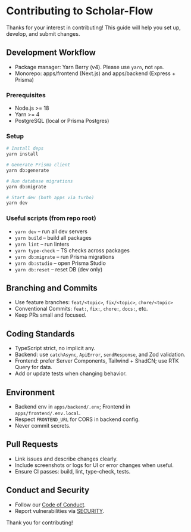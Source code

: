 # Contributing to Scholar-Flow

Thanks for your interest in contributing! This guide will help you set up, develop, and submit changes.

## Development Workflow

- Package manager: Yarn Berry (v4). Please use `yarn`, not `npm`.
- Monorepo: apps/frontend (Next.js) and apps/backend (Express + Prisma)

### Prerequisites

- Node.js >= 18
- Yarn >= 4
- PostgreSQL (local or Prisma Postgres)

### Setup

```bash
# Install deps
yarn install

# Generate Prisma client
yarn db:generate

# Run database migrations
yarn db:migrate

# Start dev (both apps via turbo)
yarn dev
```

### Useful scripts (from repo root)

- `yarn dev` – run all dev servers
- `yarn build` – build all packages
- `yarn lint` – run linters
- `yarn type-check` – TS checks across packages
- `yarn db:migrate` – run Prisma migrations
- `yarn db:studio` – open Prisma Studio
- `yarn db:reset` – reset DB (dev only)

## Branching and Commits

- Use feature branches: `feat/<topic>`, `fix/<topic>`, `chore/<topic>`
- Conventional Commits: `feat:`, `fix:`, `chore:`, `docs:`, etc.
- Keep PRs small and focused.

## Coding Standards

- TypeScript strict, no implicit any.
- Backend: use `catchAsync`, `ApiError`, `sendResponse`, and Zod validation.
- Frontend: prefer Server Components, Tailwind + ShadCN; use RTK Query for data.
- Add or update tests when changing behavior.

## Environment

- Backend env in `apps/backend/.env`; Frontend in `apps/frontend/.env.local`.
- Respect `FRONTEND_URL` for CORS in backend config.
- Never commit secrets.

## Pull Requests

- Link issues and describe changes clearly.
- Include screenshots or logs for UI or error changes when useful.
- Ensure CI passes: build, lint, type-check, tests.

## Conduct and Security

- Follow our [Code of Conduct](./CODE_OF_CONDUCT.md).
- Report vulnerabilities via [SECURITY](./SECURITY.md).

Thank you for contributing!

